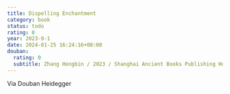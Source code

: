 ```yaml
---
title: Dispelling Enchantment
category: book
status: todo
rating: 0
year: 2023-9-1
date: 2024-01-25 16:24:16+08:00
douban:
  rating: 0
  subtitle: Zhang Hongbin / 2023 / Shanghai Ancient Books Publishing House
---
```


Via Douban Heidegger
